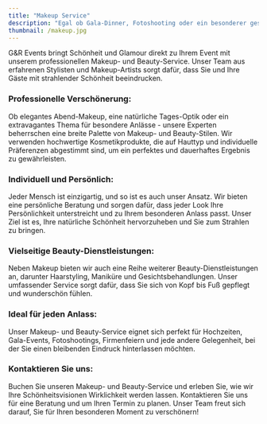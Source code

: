 ```yaml
---
title: "Makeup Service"
description: "Egal ob Gala-Dinner, Fotoshooting oder ein besonderer gesellschaftlicher Anlass – unser Makeup- und Beauty-Service verleiht Ihnen für jeden Moment den perfekten Glanz."
thumbnail: /makeup.jpg
---
```


G&R Events bringt Schönheit und Glamour direkt zu Ihrem Event mit unserem professionellen Makeup- und Beauty-Service. Unser Team aus erfahrenen Stylisten und Makeup-Artists sorgt dafür, dass Sie und Ihre Gäste mit strahlender Schönheit beeindrucken.

### Professionelle Verschönerung:
Ob elegantes Abend-Makeup, eine natürliche Tages-Optik oder ein extravagantes Thema für besondere Anlässe - unsere Experten beherrschen eine breite Palette von Makeup- und Beauty-Stilen. Wir verwenden hochwertige Kosmetikprodukte, die auf Hauttyp und individuelle Präferenzen abgestimmt sind, um ein perfektes und dauerhaftes Ergebnis zu gewährleisten.

### Individuell und Persönlich:
Jeder Mensch ist einzigartig, und so ist es auch unser Ansatz. Wir bieten eine persönliche Beratung und sorgen dafür, dass jeder Look Ihre Persönlichkeit unterstreicht und zu Ihrem besonderen Anlass passt. Unser Ziel ist es, Ihre natürliche Schönheit hervorzuheben und Sie zum Strahlen zu bringen.

### Vielseitige Beauty-Dienstleistungen:
Neben Makeup bieten wir auch eine Reihe weiterer Beauty-Dienstleistungen an, darunter Haarstyling, Maniküre und Gesichtsbehandlungen. Unser umfassender Service sorgt dafür, dass Sie sich von Kopf bis Fuß gepflegt und wunderschön fühlen.

### Ideal für jeden Anlass:
Unser Makeup- und Beauty-Service eignet sich perfekt für Hochzeiten, Gala-Events, Fotoshootings, Firmenfeiern und jede andere Gelegenheit, bei der Sie einen bleibenden Eindruck hinterlassen möchten.

### Kontaktieren Sie uns:
Buchen Sie unseren Makeup- und Beauty-Service und erleben Sie, wie wir Ihre Schönheitsvisionen Wirklichkeit werden lassen. Kontaktieren Sie uns für eine Beratung und um Ihren Termin zu planen. Unser Team freut sich darauf, Sie für Ihren besonderen Moment zu verschönern!